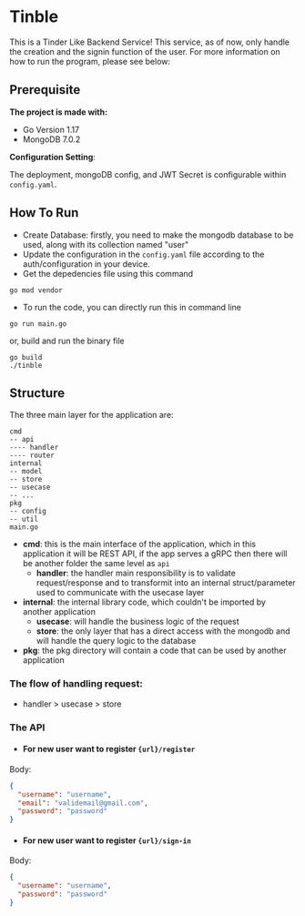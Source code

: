 # Tinble

This is a Tinder Like Backend Service! This service, as of now, only handle the creation and the signin function of the user. For more information on how to run the program, please see below:

## Prerequisite

**The project is made with:**

- Go Version 1.17
- MongoDB 7.0.2

**Configuration Setting**:

The deployment, mongoDB config, and JWT Secret is configurable within `config.yaml`.

## How To Run


- Create Database: firstly, you need to make the mongodb database to be used, along with its collection named "user"
- Update the configuration in the `config.yaml` file according to the auth/configuration in your device.
- Get the depedencies file using this command
```  
go mod vendor  
```  
- To run the code, you can directly run this in command line
```  
go run main.go  
```  
or, build and run the binary file
```  
go build  
./tinble  
```


## Structure

The three main layer for the application are:
```
cmd
-- api
---- handler
---- router
internal
-- model
-- store
-- usecase
-- ...
pkg
-- config
-- util
main.go
```

- **cmd**: this is the main interface of the application, which in this application it will be REST API, if the app serves a gRPC then there will be another folder the same level as `api`
    - **handler**: the handler main responsibility is to validate request/response and to transformit into an internal struct/parameter used to communicate with the usecase layer
- **internal**: the internal library code, which couldn't be imported by another application
    - **usecase**: will handle the business logic of the request
    - **store**: the only layer that has a direct access with the mongodb and will handle the query logic to the database
- **pkg**: the pkg directory will contain a code that can be used by another application

### The flow of handling request:
- handler > usecase > store 

### The API
- #### For new user want to register `{url}/register`
Body:
```json
{
  "username": "username",
  "email": "validemail@gmail.com",
  "password": "password"
}
```
- #### For new user want to register `{url}/sign-in`
Body:
```json
{
  "username": "username",
  "password": "password"
}
```